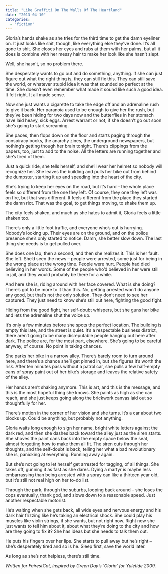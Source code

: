 ```yaml
---
title: "Like Graffiti On The Walls Of The Heartland"
date: "2013-04-10"
categories: 
  - "fiction"
---
```


Gloria’s hands shake as she tries for the third time to get the damn eyeliner on. It just looks like shit, though, like everything else they’ve done. It’s all gone to shit. She closes her eyes and rubs at them with her palms, but all it does is combine with her messy hair to make her look like she hasn’t slept.

Well, she hasn’t, so no problem there.

She desperately wants to go out and do something, anything. If she can just figure out what the right thing is, they can still fix this. They can still save the world, or whatever stupid idea it was that sounded so perfect at the time. She doesn’t even remember what made it sound like such a good idea. It felt right. It all made sense.

Now she just wants a cigarette to take the edge off and an adrenaline rush to give it back. Her paranoia used to be enough to give her the rush, but they’ve been hiding for two days now and the butterflies in her stomach have laid heavy, sick eggs. Arrest warrant or not, if she doesn’t go out soon she’s going to start screaming.

She paces, then flops down on the floor and starts paging through the conspiracy books, the anarchy zines, the underground newspapers, but nothing’s getting though her brain tonight. There’s clippings from the papers, too, just to add to the noise. All the letters are running together and she’s tired of them.

Just a quick ride, she tells herself, and she’ll wear her helmet so nobody will recognize her. She leaves the building and pulls her bike out from behind the dumpster, starting it up and speeding into the heart of the city.

She’s trying to keep her eyes on the road, but it’s hard – the whole place feels so different from the one they left. Of course, they one they left was on fire, but that was different. It feels different from the place they started the damn riot. That was the goal, to get things moving, to shake them up.

The city feels shaken, and much as she hates to admit it, Gloria feels a little shaken too.

There’s only a little foot traffic, and everyone who’s out is hurrying. Nobody’s looking up. Their eyes are on the ground, and on the police presence she’s only started to notice. Damn, she better slow down. The last thing she needs is to get pulled over.

She does one lap, then a second, and then she realizes it. This is her fault. She left. She’d seen the news – people were arrested, some just for being in the wrong place at the wrong time. People were hurt. People had died believing in her words. Some of the people who’d believed in her were still in jail, and they would probably be there for a while.

And here she is, riding around with her face covered. What is she doing? There’s got to be more to it than this. No, getting arrested won’t do anyone any good, but that’s not the only solution. They don’t need to see her captured. They just need to know she’s still out here, fighting the good fight.

Hiding from the good fight, her self-doubt whispers, but she guns her bike and lets the adrenaline shut the voice up.

It’s only a few minutes before she spots the perfect location. The building is empty this late, and the street is quiet. It’s a respectable business district, there aren’t going to be many disreputable people hanging out here after dark. The police are, for the most part, elsewhere. She’s going to be careful anyway, of course. No point in taking chances.

She parks her bike in a narrow alley. There’s barely room to turn around here, and there’s a chance she’ll get pinned in, but she figures it’s worth the risk. After ten minutes pass without a patrol car, she pulls a few half-empty cans of spray paint out of her bike’s storage and leaves the relative safety of the alley.

Her hands aren’t shaking anymore. This is art, and this is the message, and this is the most hopeful thing she knows. She paints as high as she can reach, and she just keeps going along the brickwork canvas laid out so thoughtfully for her.

There’s motion in the corner of her vision and she turns. It’s a car about two blocks up. Could be anything, but probably not anything.

Gloria waits long enough to sign her name, bright white letters against the dark red, and then she dashes back toward the alley just as the siren starts. She shoves the paint cans back into the empty space below the seat, almost forgetting how to make them all fit. The siren cuts through her thoughts, and the self-doubt is back, telling her what a bad revolutionary she is, panicking at everything. Running away again.

But she’s not going to let herself get arrested for tagging, of all things. She takes off, gunning it as fast as she dares. Dying a martyr is maybe less embarrassing than being arrested with a spray can like a thirteen year old, but it’s still not real high on her to-do list.

Through the park, through the suburbs, looping back around – she loses the cops eventually, thank god, and slows down to a reasonable speed. Just another respectable motorist.

He’s waiting when she gets back, all wide eyes and nervous energy and his dark hair frizzing like he’s taking an electrical shock. She could play his muscles like violin strings, if she wants, but not right now. Right now she just wants to tell him about it, about what they’re doing to the city and how are they going to fix it? She has ideas but she needs to talk them out.

He puts his fingers over her lips. She starts to pull away but he’s right – she’s desperately tired and so is he. Sleep first, save the world later.

As long as she’s not helpless, there’s still time.

_Written for FairestCat, inspired by Green Day’s ‘Gloria’ for Yuletide 2009._
